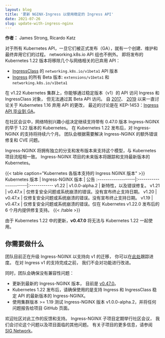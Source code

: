 ```yaml
---
layout: blog
title: '更新 NGINX-Ingress 以使用稳定的 Ingress API'
date: 2021-07-26
slug: update-with-ingress-nginx
---
```


**作者：** James Strong, Ricardo Katz

对于所有 Kubernetes API，一旦它们被正式发布（GA），就有一个创建、维护和最终弃用它们的过程。
networking.k8s.io API 组也不例外。
即将发布的 Kubernetes 1.22 版本将移除几个与网络相关的已弃用 API：

- [IngressClass](/zh-cn/docs/concepts/services-networking/ingress/#ingress-class) 的 `networking.k8s.io/v1beta1` API 版本
- [Ingress](/zh-cn/docs/concepts/services-networking/ingress/) 的所有 Beta 版本: `extensions/v1beta1` 和 `networking.k8s.io/v1beta1`

在 v1.22 Kubernetes 集群上，你能够通过稳定版本（v1）的 API 访问 Ingress 和 IngressClass 对象，
但无法通过其 Beta API 访问。 
自 [2017](https://github.com/kubernetes/kubernetes/issues/43214)、
[2019](https://kubernetes.io/blog/2019/07/18/api-deprecations-in-1-16/) 
以来一直讨论关于 Kubernetes 1.16 弃用 API 的更改，
最近的讨论是在 KEP-1453：[Ingress API 毕业到 GA](https://github.com/kubernetes/enhancements/tree/master/keps/sig-network/1453-ingress-api#122)。

在社区会议中，网络特别兴趣小组决定继续支持带有 0.47.0 版本 Ingress-NGINX 的早于 1.22 版本的 Kubernetes。
在 Kubernetes 1.22 发布后，对 Ingress-NGINX 的支持将持续六个月。
团队会根据需要解决 Ingress-NGINX 的额外错误修复和 CVE 问题。

Ingress-NGINX 将拥有独立的分支和发布版本来支持这个模型，与 Kubernetes 项目流程相一致。
Ingress-NGINX 项目的未来版本将跟踪和支持最新版本的 Kubernetes。

{{< table caption="Kubernetes 各版本支持的 Ingress NGINX 版本" >}}
Kubernetes 版本  | Ingress-NGINX 版本 | 公告
:-------------------|:----------------------|:------------
v1.22              | v1.0.0-alpha.2     | 新特性，以及错误修复。
v1.21              | v0.47.x        | 仅修复安全问题或系统崩溃的错误。没有宣布终止支持日期。
v1.20              | v0.47.x        | 仅修复安全问题或系统崩溃的错误。没有宣布终止支持日期。
v1.19              | v0.47.x        | 仅修复安全问题或系统崩溃的错误。仅在 Kubernetes v1.22.0 发布后的 6 个月内提供修复支持。
{{< /table >}}    

由于 Kubernetes 1.22 中的更新，**v0.47.0** 将无法与 Kubernetes 1.22 一起使用。 

## 你需要做什么

团队目前正在升级 Ingress-NGINX 以支持向 v1 的迁移，
你可以在[此处](https://github.com/kubernetes/ingress-nginx/pull/7156)跟踪进度。
在对 Ingress v1 的支持完成之前，
我们不会对功能进行改进。

同时，团队会确保没有兼容性问题：

* 更新到最新的 Ingress-NGINX 版本，
  目前是 [v0.47.0](https://github.com/kubernetes/ingress-nginx/releases/tag/controller-v0.47.0)。 
* Kubernetes 1.22 发布后，请确保使用的是支持 Ingress 和 IngressClass 稳定 API 的最新版本的 Ingress-NGINX。
* 使用集群版本 >= 1.19 测试 Ingress-NGINX 版本 v1.0.0-alpha.2，并将任何问题报告给项目 GitHub 页面。

欢迎社区对此工作的反馈和支持。
Ingress-NGINX 子项目定期举行社区会议，
我们会讨论这个问题以及项目面临的其他问题。
有关子项目的更多信息，请参阅 [SIG Network](https://github.com/kubernetes/community/tree/master/sig-network)。
